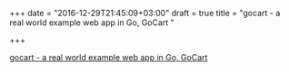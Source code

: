 +++
date = "2016-12-29T21:45:09+03:00"
draft = true
title = "gocart - a real world example web app in Go, GoCart "

+++

<p><a href="https://t.co/aeRMnqTTgP">gocart - a real world example web app in Go, GoCart </a></p>
